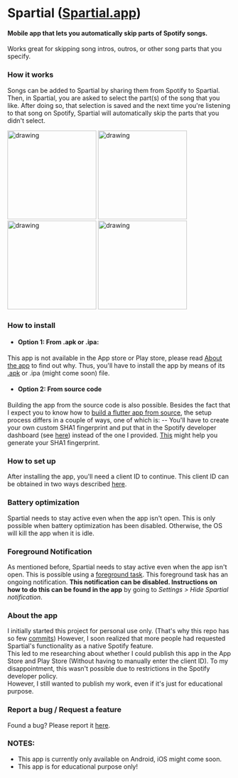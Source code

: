 


# Spartial ([Spartial.app](https://spartial.app))

####  Mobile app that lets you automatically skip parts of Spotify songs.
Works great for skipping song intros, outros, or other song parts that you specify.

### How it works
Songs can be added to Spartial by sharing them from Spotify to Spartial. Then, in Spartial, you are asked to select the part(s) of the song that you like. After doing so, that selection is saved and the next time you're listening to that song on Spotify, Spartial will automatically skip the parts that you didn't select. 


<p float="left">
	<img src="https://i2.paste.pics/7790475acd183e183725d0ae04833334.png" alt="drawing" width="200"/>
	<img src="https://i2.paste.pics/a73e2f3242add3d8073722a2c6927441.png" alt="drawing" width="200"/>
	<img src="https://i2.paste.pics/67b1fb145052f4e65c5763c6c1059f6f.png" alt="drawing" width="200"/>
	<img src="https://i2.paste.pics/5851051cc90f55e5d799c1b8dc7c8a18.png" alt="drawing" width="200"/>
</p>


###  How to install
- #### Option 1: From .apk or .ipa:
This app is not available in the App store or Play store, please read [About the app](https://spartial.app/about) to find out why. Thus, you'll have to install the app by means of its [.apk](https://github.com/Ruud14/Spartial/releases/download/v1.0.2/Spartial1.0.2.apk) or .ipa (might come soon) file. 

- ####  Option 2: From source code
Building the app from the source code is also possible. Besides the fact that I expect you to know how to [build a flutter app from source](https://docs.flutter.dev/deployment/android#build-an-apk), the setup process differs in a couple of ways, one of which is:
-- You'll have to create your own custom SHA1 fingerprint and put that in the Spotify developer dashboard (see [here](https://spartial.app/setup)) instead of the one I provided. [This](https://stackoverflow.com/questions/51845559/generate-sha-1-for-flutter-react-native-android-native-app) might help you generate your SHA1 fingerprint.

###  How to set up
After installing the app, you'll need a client ID to continue.
This client ID can be obtained in two ways described [here](https://spartial.app/setup).


### Battery optimization
Spartial needs to stay active even when the app isn't open. This is only possible when battery optimization has been disabled. Otherwise, the OS will kill the app when it is idle. 

### Foreground Notification
As mentioned before, Spartial needs to stay active even when the app isn't open. This is possible using a [foreground task](https://developer.android.com/guide/components/foreground-services). This foreground task has an ongoing notification. **This notification can be disabled. Instructions on how to do this can be found in the app** by going to *Settings > Hide Spartial notification*.

### About the app
I initially started this project for personal use only. (That's why this repo has so few [commits](https://github.com/Ruud14/Spartial/commits/master)) However, I soon realized that more people had requested Spartial's functionality as a native Spotify feature.  
This led to me researching about whether I could publish this app in the App Store and Play Store (Without having to manually enter the client ID). To my disappointment, this wasn't possible due to restrictions in the Spotify developer policy.  
However, I still wanted to publish my work, even if it's just for educational purpose.

### Report a bug / Request a feature
Found a bug? Please report it [here](https://github.com/Ruud14/Spartial/issues).



### NOTES: 
- This app is currently only available on Android, iOS might come soon.
- This app is for educational purpose only!
